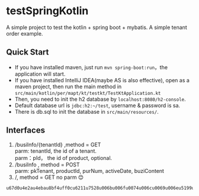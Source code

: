 # testSpringKotlin
A simple project to test the kotlin + spring boot + mybatis. A simple tenant order example.
## Quick Start 
* If you have installed maven, just run `mvn spring-boot:run`，the application will start.
* If you have installed IntelliJ IDEA(maybe AS is also effective), open as a maven project, then run the main method in `src/main/kotlin/per/mapt/kt/testkt/TestKtApplication.kt`
* Then, you need to init the h2 database by `localhost:8080/h2-console`. 
* Default database url is `jdbc:h2:~/test`, username & password is sa.
* There is db.sql to init the database in `src/main/resources/`.

## Interfaces
1. /busiInfo/{tenantId} ,method = GET <br> 
parm: tenantId, the id of a tenant. <br>
parm：pId， the id of product, optional.
2. /busiInfo , method = POST <br>
parm: pkTenant, productId, purNum, activeDate, buziContent
3. /, method = GET no parm 😊


```
u67d0u4e2au4ebau8bf4uff0cu6211u7528u006bu006fu0074u006cu0069u006eu5199u0073u0065u0072u0076u0065u0072u7aefu4e86uff0cu5979u5c31u7528u006bu006fu0074u006cu0069u006eu5199u0041u006eu0064u0072u006fu0069u0064uff0cu6765u4e2au0065u0078u0061u006du0070u006cu0065u7248u7684uff0cu662fu4e0du662fu8be5u6765u4e2au56deu5e94u5462u0028u0020ufe41u0020ufe41u0020u0029u0020u007eu2192```